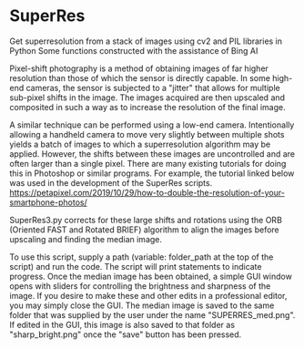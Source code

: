 # SuperRes
Get superresolution from a stack of images using cv2 and PIL libraries in Python
Some functions constructed with the assistance of Bing AI

Pixel-shift photography is a method of obtaining images of far higher resolution than those of which the sensor is directly capable. 
In some high-end cameras, the sensor is subjected to a "jitter" that allows for multiple sub-pixel shifts in the image. The images acquired are then upscaled and composited in such a way as to increase the resolution of the final image.

A similar technique can be performed using a low-end camera. Intentionally allowing a handheld camera to move very slightly between multiple shots yields a batch of images to which a superresolution algorithm may be applied. However, the shifts between these images are uncontrolled and are often larger than a single pixel.
There are many existing tutorials for doing this in Photoshop or similar programs. For example, the tutorial linked below was used in the development of the SuperRes scripts.
https://petapixel.com/2019/10/29/how-to-double-the-resolution-of-your-smartphone-photos/

SuperRes3.py corrects for these large shifts and rotations using the ORB (Oriented FAST and Rotated BRIEF) algorithm to align the images before upscaling and finding the median image. 

To use this script, supply a path (variable: folder_path at the top of the script) and run the code. The script will print statements to indicate progress. Once the median image has been obtained, a simple GUI window opens with sliders for controlling the brightness and sharpness of the image. If you desire to make these and other edits in a professional editor, you may simply close the GUI. The median image is saved to the same folder that was supplied by the user under the name "SUPERRES_med.png". If edited in the GUI, this image is also saved to that folder as "sharp_bright.png" once the "save" button has been pressed. 

